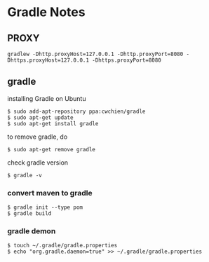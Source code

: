 # Gradle Notes

## PROXY
```
gradlew -Dhttp.proxyHost=127.0.0.1 -Dhttp.proxyPort=8080 -Dhttps.proxyHost=127.0.0.1 -Dhttps.proxyPort=8080
```

## gradle ##
installing Gradle on Ubuntu
```
$ sudo add-apt-repository ppa:cwchien/gradle
$ sudo apt-get update
$ sudo apt-get install gradle
```
to remove gradle, do
```
$ sudo apt-get remove gradle
```
check gradle version
```
$ gradle -v
```
### convert maven to gradle ###
```
$ gradle init --type pom
$ gradle build
```

### gradle demon ###
```
$ touch ~/.gradle/gradle.properties
$ echo "org.gradle.daemon=true" >> ~/.gradle/gradle.properties
```
